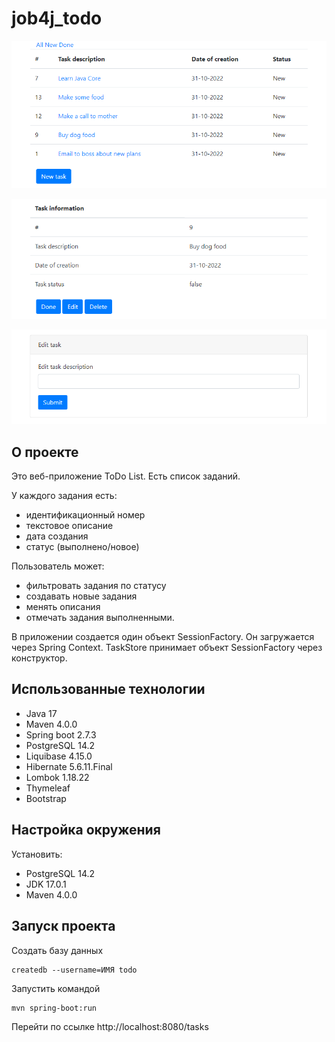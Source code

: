 # job4j_todo

![List of tasks](img/img.png)

![Task information](img/img_1.png)

![Edit task](img/img_2.png)


## О проекте
Это веб-приложение ToDo List.
Есть список заданий.

У каждого задания есть:
- идентификационный номер
- текстовое описание
- дата создания
- статус (выполнено/новое)

Пользователь может:
- фильтровать задания по статусу
- создавать новые задания
- менять описания
- отмечать задания выполненными.

В приложении создается один объект SessionFactory. Он загружается через Spring Context.
TaskStore принимает объект SessionFactory через конструктор.

## Использованные технологии
- Java 17
- Maven 4.0.0
- Spring boot 2.7.3
- PostgreSQL 14.2
- Liquibase 4.15.0
- Hibernate 5.6.11.Final
- Lombok 1.18.22
- Thymeleaf
- Bootstrap

## Настройка окружения
Установить:
- PostgreSQL 14.2
- JDK 17.0.1
- Maven 4.0.0

## Запуск проекта
Создать базу данных 
```
createdb --username=ИМЯ todo
```

Запустить командой
```
mvn spring-boot:run
```

Перейти по ссылке http://localhost:8080/tasks